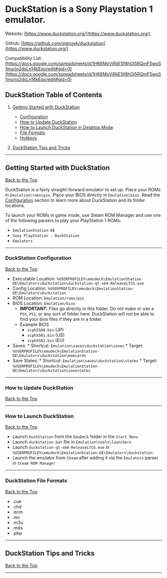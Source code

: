 # DuckStation is a Sony Playstation 1 emulator. 

Website: [https://www.duckstation.org/](https://www.duckstation.org/)

Github: [https://github.com/stenzek/duckstation](https://www.duckstation.org/)

Compatibility List: [https://docs.google.com/spreadsheets/d/1H66MxViRjjE5f8hOl5RQmF5woS1murio2dsLn14kEqo/edit#gid=0](https://docs.google.com/spreadsheets/d/1H66MxViRjjE5f8hOl5RQmF5woS1murio2dsLn14kEqo/edit#gid=0)

## DuckStation Table of Contents

1. [Getting Started with DuckStation](#getting-started-with-duckstation)
      - [Configuration](#duckstation-configuration)
      - [How to Update DuckStation](#how-to-update-duckstation)
      - [How to Launch DuckStation in Desktop Mode](#how-to-launch-duckstation)
      - [File Formats](#duckstation-file-formats)
      - [Hotkeys](../../controls-and-hotkeys/windows/hotkeys.md#duckstation-playstation-1)

2. [DuckStation Tips and Tricks](#duckstation-tips-and-tricks)

***

## Getting Started with DuckStation
[Back to the Top](#duckstation-table-of-contents)

DuckStation is a fairly straight-forward emulator to set up. Place your ROMs in `Emulation\roms\psx`. Place your BIOS directly in `Emulation\bios`. Read the [Configuration](#duckstation-configuration) section to learn more about DuckStation and its folder locations. 

To launch your ROMs in game mode, use Steam ROM Manager and use one of the following parsers to play your PlayStation 1 ROMs:

* `EmulationStation-DE`
* `Sony PlayStation - DuckStation` 
* `Emulators`

***

### DuckStation Configuration
[Back to the Top](#duckstation-table-of-contents)

* Executable Location: `%USERPROFILE%\emudeck\EmulationStation-DE\Emulators\duckstation\duckstation-qt-x64-ReleaseLTCG.exe`
* Config Location: `%USERPROFILE%\emudeck\EmulationStation-DE\Emulators\duckstation`
* ROM Location: `Emulation/roms/psx`
* BIOS Location: `Emulation/bios` 
    * **IMPORTANT:** Files go directly in this folder. Do not make or use a `PSX`, `PS1`, or any sort of folder here. DuckStation will not be able to find your bios files if they are in a folder. 
    * Example BIOS 
      * `scph5500.bin` (JP)
      * `scph5501.bin` (US)
      * `scph5502.bin` (EU)
* Saves: 
      * Shortcut: `Emulation\saves\duckstation\saves`
      * Target: `%USERPROFILE%\emudeck\EmulationStation-DE\Emulators\duckstation\memcards`
* Save States: 
      * Shortcut: `Emulation\saves\duckstation\states`
      * Target: `%USERPROFILE%\emudeck\EmulationStation-DE\Emulators\duckstation\savestates`

***

### How to Update DuckStation
[Back to the Top](#duckstation-table-of-contents)

***

### How to Launch DuckStation
[Back to the Top](#duckstation-table-of-contents)

* Launch `DuckStation` from the `EmuDeck` folder in the `Start Menu`
* Launch `duckstation.bat` file in `Emulation\tools\launchers`
* Launch `duckstation-qt-x64-ReleaseLTCG.exe` in `%USERPROFILE%\emudeck\EmulationStation-DE\Emulators\duckstation` 
* Launch the emulator from `Steam` after adding it via the `Emulators` parser in `Steam ROM Manager`

***

### DuckStation File Formats
[Back to the Top](#duckstation-table-of-contents)

* .cue 
* .chd 
* .ecm 
* .iso 
* .m3u 
* .mds 
* .pbp

***

## DuckStation Tips and Tricks
[Back to the Top](#duckstation-table-of-contents)

***